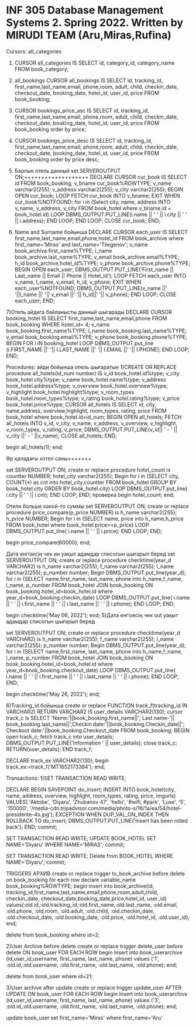 # INF 305 Database Management Systems 2. Spring 2022. Written by MIRUDI TEAM (Aru,Miras,Rufina) 

Cursors:
all_categories
1) CURSOR all_categories IS  SELECT id, category_id, category_name  FROM book_category;

2) all_bookings
CURSOR all_bookings   IS
     SELECT id, tracking_id, first_name,last_name,email, phone,room, adult, child, checkin_date, checkout_date, booking_date, hotel_id, user_id, price
 FROM book_booking;

3) CURSOR bookings_price_asc
   IS
     SELECT id, tracking_id, first_name,last_name,email, phone,room, adult, child, checkin_date, checkout_date, booking_date, hotel_id, user_id, price
     FROM book_booking order by price;
4) CURSOR bookings_price_desc
   IS
     SELECT id, tracking_id, first_name,last_name,email, phone,room, adult, child, checkin_date, checkout_date, booking_date, hotel_id, user_id, price
     FROM book_booking order by price desc;

5)  Барлык отель данный
set SERVEROUTPUT ON;+++++++++++++++++++
DECLARE 
 CURSOR cur_book IS SELECT id FROM book_booking;
   v_bname cur_book%ROWTYPE;
   v_name varchar2(255);
   v_address varchar2(255);
   v_city varchar2(255);
BEGIN 
OPEN cur_book;
LOOP 
  FETCH cur_book INTO v_bname;
   EXIT WHEN cur_book%NOTFOUND;
   for i in (Select city, name, address
      INTO v_name, v_address, v_city FROM book_hotel
     where v_bname.id = book_hotel.id) 
    LOOP
      DBMS_OUTPUT.PUT_LINE(i.name || ' ' || i.city || ' ' || i.address);
      END LOOP;
    END LOOP;
  CLOSE cur_book;
END;

6) Name and Surname бойынша
DECLARE 
CURSOR each_user IS 
SELECT first_name,last_name,email,phone,hotel_id
    FROM book_archive where first_name='Miras' and last_name='Tilegenov';
     v_name book_archive.first_name%TYPE;
     l_name book_archive.last_name%TYPE;
     v_email book_archive.email%TYPE;
     h_id book_archive.hotel_id%TYPE;
     v_phone book_archive.phone%TYPE;
BEGIN 
OPEN each_user;
  DBMS_OUTPUT.PUT_LINE('First_name || Last_name || Email || Phone || Hotel_id');
LOOP 
  FETCH each_user INTO v_name, l_name, v_email, h_id, v_phone;
  EXIT WHEN each_user%NOTFOUND;
  DBMS_OUTPUT.PUT_LINE(v_name ||'   '||l_name ||'   '|| v_email ||'   '|| h_id||'   '|| v_phone);
  END LOOP;
 CLOSE each_user;
 END;

7)Отель айдига байланысты данный шыгарады
DECLARE
   CURSOR booking_hotel
   IS
      SELECT first_name,last_name,email,phone 
      FROM book_booking WHERE hotel_id= 4;
      v_name book_booking.first_name%TYPE;
      l_name book_booking.last_name%TYPE;
      v_email book_booking.email%TYPE;
      v_phone book_booking.phone%TYPE;
BEGIN 
   FOR i IN booking_hotel
   LOOP
      DBMS_OUTPUT.put_line (i.FIRST_NAME ||' '|| I.LAST_NAME ||' '|| I.EMAIL ||' '|| I.PHONE);
   END LOOP;
END;




Procedures:
айди бойынша отель шығаратын
1)CREATE OR REPLACE procedure all_hotels(id_num number)
IS
v_id  book_hotel.id%type;
v_city  book_hotel.city%type;
v_name  book_hotel.name%type;
v_address  book_hotel.address%type;
v_overview  book_hotel.overview%type;
v_highlight   book_hotel.highlight%type;
v_room_types  book_hotel.room_types%type;
v_rating  book_hotel.rating%type;
v_price  book_hotel.price%type;
CURSOR all_hotels IS
SELECT id, city, name,address, overview,highlight, room_types, rating, price FROM book_hotel where book_hotel.id=id_num;
BEGIN
OPEN all_hotels;
FETCH all_hotels INTO v_id, v_city, v_name, v_address, v_overview, v_highlight, v_room_types, v_rating, v_price;
      DBMS_OUTPUT.PUT_LINE(v_id|| ' - ' || v_city  ||' - '  ||v_name);
CLOSE all_hotels;
END;

begin
all_hotels(1);
end;


Әр қаладағы хотел саны+++++++

set SERVEROUTPUT ON;
create or replace procedure hotel_count
is 
 countter NUMBER;
 hotel_city varchar2(255);
Begin
 for i in (SELECT city, COUNT(*) as cnt into hotel_city,countter FROM book_hotel
    GROUP BY book_hotel.city ORDER BY book_hotel.city) LOOP
   DBMS_OUTPUT.put_line( i.city || ' ' ||  i.cnt);
END LOOP;
END;
проверка
begin
hotel_count;
end;

Отели больше какой-то суммы
set SERVEROUTPUT ON;
create or replace procedure price_compare(p_price NUMBER)
is 
 h_name varchar2(255);
 h_price NUMBER;
Begin
 for i in (SELECT name, price into h_name,h_price FROM book_hotel where book_hotel.price>=p_price) 
LOOP
   DBMS_OUTPUT.put_line( i.name || ' ' ||  i.price);
END LOOP;
END;

begin
price_compare(60000);
end;

Дата енгізесің чек ин уақыт адамдар списогын  шығарып беред
set SERVEROUTPUT ON;
create or replace procedure checktime(year_d VARCHAR2)
is 
 h_name varchar2(255);
 f_name varchar2(255);
 l_name varchar2(255);
 p_number number;
Begin
 DBMS_OUTPUT.put_line(year_d);
 for i in (SELECT name,first_name, last_name, phone into h_name,f_name, l_name, p_number FROM book_hotel JOIN book_booking 
           ON book_booking.hotel_id=book_hotel.id where year_d=book_booking.checkin_date)
LOOP
   DBMS_OUTPUT.put_line( i.name || ' ' ||  i.first_name || ' ' ||  i.last_name || ' ' ||  i.phone);
END LOOP;
END;

begin
checktime('May 06, 2022');
end;
5)Дата енгізесің чек out уақыт адамдар списогын  шығарып беред

set SERVEROUTPUT ON;
create or replace procedure checktime(year_d VARCHAR2)
is 
 h_name varchar2(255);
 f_name varchar2(255);
 l_name varchar2(255);
 p_number number;
Begin
 DBMS_OUTPUT.put_line(year_d);
 for i in (SELECT name,first_name, last_name, phone into h_name,f_name, l_name, p_number FROM book_hotel JOIN book_booking 
           ON book_booking.hotel_id=book_hotel.id where year_d=book_booking.checkout_date)
LOOP
   DBMS_OUTPUT.put_line( i.name || ' ' ||  i.first_name || ' ' ||  i.last_name || ' ' ||  i.phone);
END LOOP;
END;

begin
checktime('May 26, 2022');
end;

6)Tracking_id бойынша
create or replace FUNCTION track_f(tracking_id IN VARCHAR2) 
   RETURN VARCHAR2
   IS user_details VARCHAR2(130);
   cursor track_c is 
   SELECT 'Name:'||book_booking.first_name||'; Last name-'|| book_booking.last_name||',Checkin date:'||book_booking.Checkin_date||'; Checkout date:'||book_booking.Checkout_date 
    FROM book_booking;
   BEGIN 
      open track_c;
      fetch track_c into user_details;
      DBMS_OUTPUT.PUT_LINE('Information ' || user_details);
      close track_c;
      RETURN(user_details); 
END track_f;

DECLARE
  track_ex VARCHAR2(130);
begin
  track_ex:=track_f('MT1652173384');
end;



Transactions:
1)SET TRANSACTION READ WRITE;

DECLARE
BEGIN
   SAVEPOINT do_insert;
   INSERT INTO book_hotel(city, name, address, overview, highlight, room_types, rating, price, imgurls)
   VALUES( 'Aktobe', 'Diyaru', 'Zhubanov 47', 'hello', '#wifi, #park', 'Luxe', '5', '150000', '/media-cdn.tripadvisor.com/media/photo-s/16/1a/ea/54/hotel-presidente-4s.jpg');
EXCEPTION
   WHEN DUP_VAL_ON_INDEX THEN
      ROLLBACK TO do_insert;
      DBMS_OUTPUT.PUT_LINE('Insert has been rolled back');
END;
commit;

SET TRANSACTION READ WRITE;
UPDATE BOOK_HOTEL
SET NAME='Diyaru'
WHERE NAME='MIRAS';
commit;


SET TRANSACTION READ WRITE;
Delete from BOOK_HOTEL
WHERE NAME='Diyaru';
commit;





TRIGGERS
АРХИВ
create or replace trigger to_book_archive 
   before delete on book_booking
   for each row
   declare 
     variable_name book_booking%ROWTYPE;
   begin
     insert into book_archive(id, tracking_id,first_name,last_name,email,phone,room,adult,child, checkin_date, checkout_date,booking_date,price,hotel_id, user_id)
     values(:old.id,:old.tracking_id,:old.first_name,:old.last_name, :old.email, :old.phone, :old.room, :old.adult, :old.child, :old.checkin_date, :old.checkout_date, :old.booking_date, :old.price, :old.hotel_id, :old.user_id);
   end;

  delete from book_booking where id=2;

2)User Archive before delete
create or replace trigger delete_user
  before delete ON book_user
     FOR EACH ROW
begin
       Insert into book_userarchive (id,user_id,username, first_name, last_name, phone) 
       values ('1', :old.id,:old.username, :old.first_name, :old.last_name, :old.phone);
end;

delete from book_user where id=21;

3)User archive after update
create or replace trigger update_user
  AFTER UPDATE ON book_user
     FOR EACH ROW
begin
       Insert into book_userarchive (id,user_id,username, first_name, last_name, phone) 
       values ('3', :old.id,:old.username, :old.first_name, :old.last_name, :old.phone);
end;

update book_user
set first_name='Miras'
where first_name='Aru'





